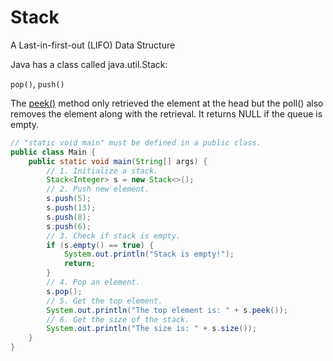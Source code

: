 # Stack

A Last-in-first-out (LIFO) Data Structure



Java has a class called java.util.Stack:

`pop()`, `push()`

The [peek()](https://www.geeksforgeeks.org/priorityqueue-peek-method-in-java/) method only retrieved the element at the head but the poll() also removes the element along with the retrieval. It returns NULL if the queue is empty.

```java
// "static void main" must be defined in a public class.
public class Main {
    public static void main(String[] args) {
        // 1. Initialize a stack.
        Stack<Integer> s = new Stack<>();
        // 2. Push new element.
        s.push(5);
        s.push(13);
        s.push(8);
        s.push(6);
        // 3. Check if stack is empty.
        if (s.empty() == true) {
            System.out.println("Stack is empty!");
            return;
        }
        // 4. Pop an element.
        s.pop();
        // 5. Get the top element.
        System.out.println("The top element is: " + s.peek());
        // 6. Get the size of the stack.
        System.out.println("The size is: " + s.size());
    }
}
```
